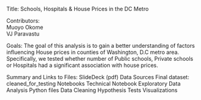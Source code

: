 

Title: Schools, Hospitals & House Prices in the DC Metro

Contributors:<br>
Muoyo Okome <br>
VJ Paravastu<br>

Goals:
The goal of this analysis is to gain a better understanding of factors influencing House prices in counties of Washington, D.C metro area. Specifically, we tested whether number of Public schools, Private schools or Hospitals had a significant association with house prices.

Summary and Links to Files:
SlideDeck (pdf)
Data Sources
Final dataset: cleaned_for_testing
Notebooks
Technical Notebook
Exploratory Data Analysis
Python files
Data Cleaning
Hypothesis Tests
Visualizations
